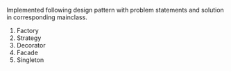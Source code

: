 Implemented following design pattern with problem statements and solution in corresponding mainclass.
1. Factory
2. Strategy
3. Decorator
4. Facade
5. Singleton
